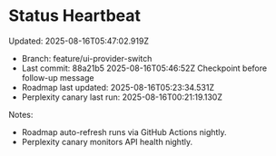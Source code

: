 # Status Heartbeat

Updated: 2025-08-16T05:47:02.919Z

- Branch: feature/ui-provider-switch
- Last commit: 88a21b5 2025-08-16T05:46:52Z Checkpoint before follow-up message
- Roadmap last updated: 2025-08-16T05:23:34.531Z
- Perplexity canary last run: 2025-08-16T00:21:19.130Z

Notes:
- Roadmap auto-refresh runs via GitHub Actions nightly.
- Perplexity canary monitors API health nightly.
